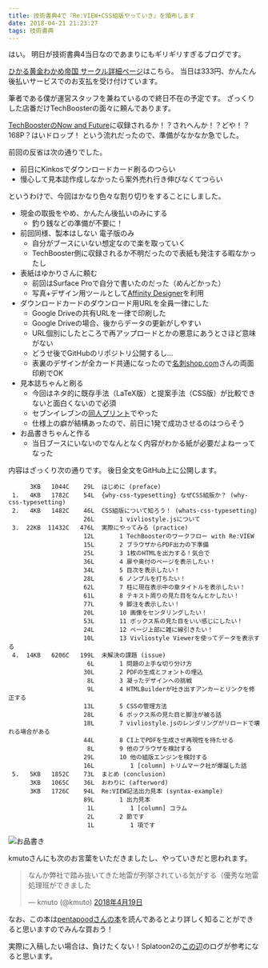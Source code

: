 ```yaml
---
title: 技術書典4で『Re:VIEW+CSS組版やっていき』を頒布します
date: 2018-04-21 21:23:27
tags: 技術書典
---
```


はい。
明日が技術書典4当日なのであまりにもギリギリすぎるブログです。

[ひかる黄金わかめ帝国 サークル詳細ページ](https://techbookfest.org/event/tbf04/circle/11680001)はこちら。
当日は333円、かんたん後払いサービスでのお支払を受け付けています。

筆者である僕が運営スタッフを兼ねているので終日不在の予定です。
ざっくりした店番だけTechBoosterの面々に頼んであります。

[TechBoosterのNow and Future](https://techbookfest.org/event/tbf04/circle/11690001)に収録されるか！？されへんか！？どや！？168P？はいドロップ！
という流れだったので、準備がなかなか急でした。

前回の反省は次の通りでした。

* 前日にKinkosでダウンロードカード刷るのつらい
* 慢心して見本誌作成しなかったら案外売れ行き伸びなくてつらい

というわけで、今回はかなり色々な割り切りをすることにしました。

* 現金の取扱をやめ、かんたん後払いのみにする
    * 釣り銭などの準備が不要に！
* 前回同様、製本はしない 電子版のみ
    * 自分がブースにいない想定なので楽を取っていく
    * TechBooster側に収録されるか不明だったので表紙も発注する暇なかったし
* 表紙はゆかりさんに頼む
    * 前回はSurface Proで自分で書いたのだった（めんどかった）
    * 写真+デザイン用ツールとして[Affinity Designer](https://affinity.serif.com/ja-jp/designer/)を利用
* ダウンロードカードのダウンロード用URLを全員一律にした
    * Google Driveの共有URLを一律で印刷した
    * Google Driveの場合、後からデータの更新がしやすい
    * URL個別にしたところで再アップロードとかの悪意にあうとさほど意味がない
    * どうせ後でGitHubのリポジトリ公開するし…
    * 表裏のデザインが全カード共通になったので[名刺shop.com](https://www.meishishop.com/)さんの両面印刷でOK
* 見本誌ちゃんと刷る
    * 今回はネタ的に既存手法（LaTeX版）と提案手法（CSS版）が比較できないと面白くないので必須
    * セブンイレブンの[同人プリント](http://www.doujinshi-print.com/)でやった
    * 仕様上の癖が結構あったので、前日に1発で成功させるのはつらそう
* お品書きちゃんと作る
    * 当日ブースにいないのでなんとなく内容がわかる紙が必要だよねーってなった

内容はざっくり次の通りです。
後日全文をGitHub上に公開します。

```
      3KB   1044C    29L  はじめに (preface)
 1.   4KB   1782C    54L  {why-css-typesetting} なぜCSS組版か？ (why-css-typesetting)
 2.   4KB   1482C    46L  CSS組版について知ろう！ (whats-css-typesetting)
                     26L       1 vivliostyle.jsについて
 3.  22KB  11432C   476L  実際にやってみる (practice)
                     12L       1 TechBoosterのワークフロー with Re:VIEW
                     15L       2 ブラウザからPDF出力の下準備
                     25L       3 1枚のHTMLを出力する！気合で
                     36L       4 扉や奥付のページを表示したい！
                     34L       5 目次を表示したい！
                     28L       6 ノンブルを打ちたい！
                     62L       7 柱に現在表示中の章タイトルを表示したい！
                     61L       8 テキスト周りの見た目をなんとかしたい！
                     77L       9 脚注を表示したい！
                     20L       10 画像をセンタリングしたい！
                     53L       11 ボックス系の見た目をいい感じにしたい！
                     24L       12 ページ上部に雑に線引きたい！
                     10L       13 Vivliostyle Viewerを使ってデータを表示する
 4.  14KB   6206C   199L  未解決の課題 (issue)
                      6L       1 問題の上手な切り分け方
                     30L       2 PDFの生成とフォントの埋込
                      8L       3 凝ったデザインへの挑戦
                      9L       4 HTMLBuilderが吐き出すアンカーとリンクを修正する
                     13L       5 CSSの管理方法
                     28L       6 ボックス系の見た目と脚注が被る話
                     18L       7 vivliostyle.jsのレンダリングがリロードで壊れる場合がある
                     44L       8 CI上でPDFを生成させ再現性を持たせる
                      8L       9 他のブラウザを検討する
                     29L       10 他の組版エンジンを検討する
                     16L          1 [column] トリムマーク社が爆誕した話
 5.   5KB   1852C    73L  まとめ (conclusion)
      3KB   1065C    36L  おわりに (afterword)
      3KB   1726C    94L  Re:VIEW記法出力見本 (syntax-example)
                     89L       1 出力見本
                      1L          1 [column] コラム
                      2L       2 節です
                      1L          1 項です
```

![お品書き](/images/2018-04-21-tbf04/menu.jpg)

kmutoさんにも次のお言葉をいただきましたし、やっていきだと思われます。

<blockquote class="twitter-tweet" data-lang="ja"><p lang="ja" dir="ltr">なんか弊社で踏み抜いてきた地雷が列挙されている気がする（優秀な地雷処理班ができました</p>&mdash; kmuto (@kmuto) <a href="https://twitter.com/kmuto/status/986786312626688000?ref_src=twsrc%5Etfw">2018年4月19日</a></blockquote>
<script async src="https://platform.twitter.com/widgets.js" charset="utf-8"></script>

なお、この本は[pentapoodさんの本](https://pentapod.github.io/c92/)を読んであるとより詳しく知ることができると思いますのでみんな買おう！

実際に入稿したい場合は、負けたくない！Splatoon2の[この辺](https://github.com/vvakame/C92-Splatoon2Guide/blob/master/articles/printing-book.re)のログが参考になると思います。
